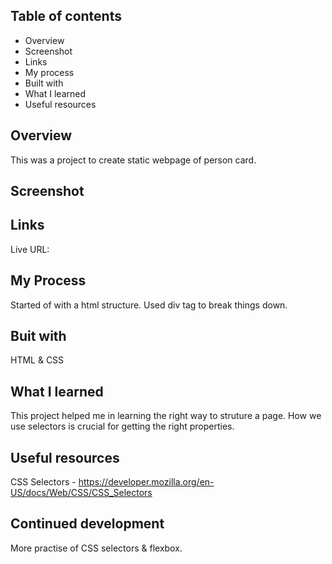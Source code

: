 ## Table of contents
- Overview
- Screenshot
- Links
- My process
- Built with
- What I learned
- Useful resources

## Overview
This was a project to create static webpage of person card.
## Screenshot

## Links
Live URL:

## My Process
Started of with a html structure. Used div tag to break things down.

## Buit with
HTML & CSS
## What I learned
This project helped me in learning the right way to struture a page.
How we use selectors is crucial for getting the right properties.
 

##  Useful resources
CSS Selectors - https://developer.mozilla.org/en-US/docs/Web/CSS/CSS_Selectors

## Continued development
More practise of CSS selectors & flexbox.
